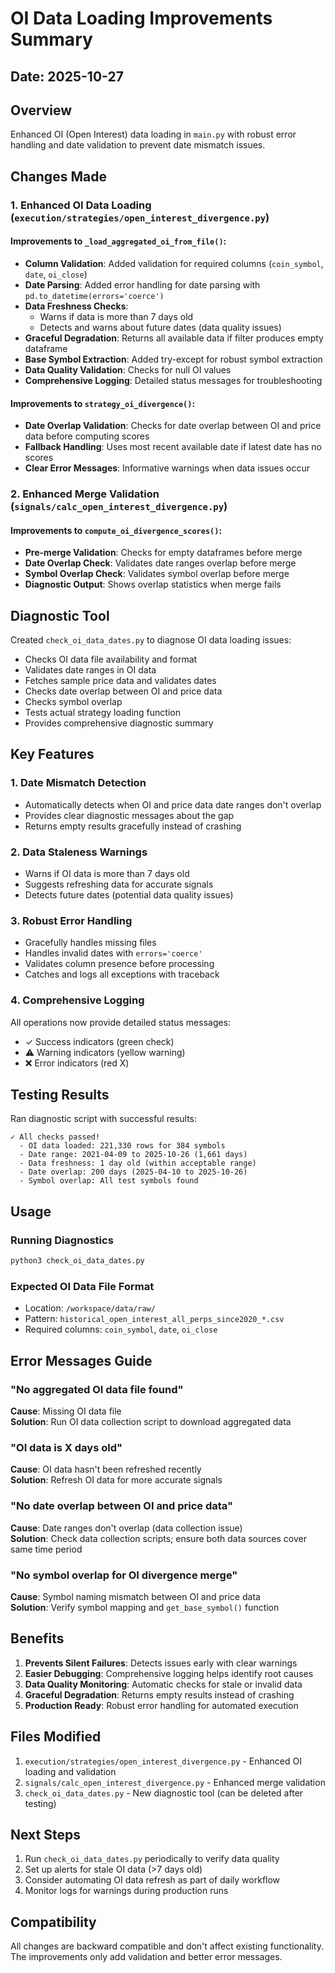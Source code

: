 # OI Data Loading Improvements Summary

## Date: 2025-10-27

## Overview
Enhanced OI (Open Interest) data loading in `main.py` with robust error handling and date validation to prevent date mismatch issues.

## Changes Made

### 1. Enhanced OI Data Loading (`execution/strategies/open_interest_divergence.py`)

#### Improvements to `_load_aggregated_oi_from_file()`:

- **Column Validation**: Added validation for required columns (`coin_symbol`, `date`, `oi_close`)
- **Date Parsing**: Added error handling for date parsing with `pd.to_datetime(errors='coerce')`
- **Data Freshness Checks**:
  - Warns if data is more than 7 days old
  - Detects and warns about future dates (data quality issues)
- **Graceful Degradation**: Returns all available data if filter produces empty dataframe
- **Base Symbol Extraction**: Added try-except for robust symbol extraction
- **Data Quality Validation**: Checks for null OI values
- **Comprehensive Logging**: Detailed status messages for troubleshooting

#### Improvements to `strategy_oi_divergence()`:

- **Date Overlap Validation**: Checks for date overlap between OI and price data before computing scores
- **Fallback Handling**: Uses most recent available date if latest date has no scores
- **Clear Error Messages**: Informative warnings when data issues occur

### 2. Enhanced Merge Validation (`signals/calc_open_interest_divergence.py`)

#### Improvements to `compute_oi_divergence_scores()`:

- **Pre-merge Validation**: Checks for empty dataframes before merge
- **Date Overlap Check**: Validates date ranges overlap before merge
- **Symbol Overlap Check**: Validates symbol overlap before merge
- **Diagnostic Output**: Shows overlap statistics when merge fails

## Diagnostic Tool

Created `check_oi_data_dates.py` to diagnose OI data loading issues:

- Checks OI data file availability and format
- Validates date ranges in OI data
- Fetches sample price data and validates dates
- Checks date overlap between OI and price data
- Checks symbol overlap
- Tests actual strategy loading function
- Provides comprehensive diagnostic summary

## Key Features

### 1. Date Mismatch Detection
- Automatically detects when OI and price data date ranges don't overlap
- Provides clear diagnostic messages about the gap
- Returns empty results gracefully instead of crashing

### 2. Data Staleness Warnings
- Warns if OI data is more than 7 days old
- Suggests refreshing data for accurate signals
- Detects future dates (potential data quality issues)

### 3. Robust Error Handling
- Gracefully handles missing files
- Handles invalid dates with `errors='coerce'`
- Validates column presence before processing
- Catches and logs all exceptions with traceback

### 4. Comprehensive Logging
All operations now provide detailed status messages:
- ✓ Success indicators (green check)
- ⚠️ Warning indicators (yellow warning)
- ❌ Error indicators (red X)

## Testing Results

Ran diagnostic script with successful results:
```
✓ All checks passed!
  - OI data loaded: 221,330 rows for 384 symbols
  - Date range: 2021-04-09 to 2025-10-26 (1,661 days)
  - Data freshness: 1 day old (within acceptable range)
  - Date overlap: 200 days (2025-04-10 to 2025-10-26)
  - Symbol overlap: All test symbols found
```

## Usage

### Running Diagnostics
```bash
python3 check_oi_data_dates.py
```

### Expected OI Data File Format
- Location: `/workspace/data/raw/`
- Pattern: `historical_open_interest_all_perps_since2020_*.csv`
- Required columns: `coin_symbol`, `date`, `oi_close`

## Error Messages Guide

### "No aggregated OI data file found"
**Cause**: Missing OI data file  
**Solution**: Run OI data collection script to download aggregated data

### "OI data is X days old"
**Cause**: OI data hasn't been refreshed recently  
**Solution**: Refresh OI data for more accurate signals

### "No date overlap between OI and price data"
**Cause**: Date ranges don't overlap (data collection issue)  
**Solution**: Check data collection scripts; ensure both data sources cover same time period

### "No symbol overlap for OI divergence merge"
**Cause**: Symbol naming mismatch between OI and price data  
**Solution**: Verify symbol mapping and `get_base_symbol()` function

## Benefits

1. **Prevents Silent Failures**: Detects issues early with clear warnings
2. **Easier Debugging**: Comprehensive logging helps identify root causes
3. **Data Quality Monitoring**: Automatic checks for stale or invalid data
4. **Graceful Degradation**: Returns empty results instead of crashing
5. **Production Ready**: Robust error handling for automated execution

## Files Modified

1. `execution/strategies/open_interest_divergence.py` - Enhanced OI loading and validation
2. `signals/calc_open_interest_divergence.py` - Enhanced merge validation
3. `check_oi_data_dates.py` - New diagnostic tool (can be deleted after testing)

## Next Steps

1. Run `check_oi_data_dates.py` periodically to verify data quality
2. Set up alerts for stale OI data (>7 days old)
3. Consider automating OI data refresh as part of daily workflow
4. Monitor logs for warnings during production runs

## Compatibility

All changes are backward compatible and don't affect existing functionality. The improvements only add validation and better error messages.
